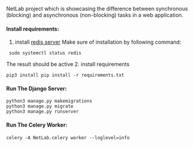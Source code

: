 NetLab project which is showcasing the difference between synchronous (blocking) and asynchronous (non-blocking) tasks in a web application.
#### Install requirements:

1. install [redis server](https://www.digitalocean.com/community/tutorials/how-to-install-and-secure-redis-on-ubuntu-18-04)
Make sure of installation by following command:
```
 sudo systemctl status redis
```
The result should be active
2. install requirements

```
pip3 install pip install -r requirements.txt
```


#### Run The Django Server:
```
python3 manage.py makemigrations
python3 manage.py migrate
python3 manage.py runserver
```


#### Run The Celery Worker:
```
celery -A NetLab.celery worker --loglevel=info
```
